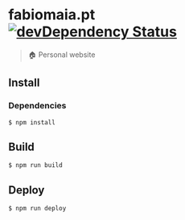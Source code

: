# fabiomaia.pt [![devDependency Status](https://david-dm.org/faviouz/fabiomaia.pt/dev-status.svg?style=flat-square)](https://david-dm.org/faviouz/fabiomaia.pt#info=devDependencies)

> :house: Personal website

## Install

### Dependencies

```shell
$ npm install
```

## Build

```shell
$ npm run build
```

## Deploy

```shell
$ npm run deploy
```
